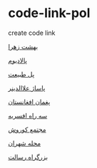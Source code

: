 # code-link-pol
create code link 

<a href="https://paghman.ir/2019/01/13/چه-جوری-برم-بهشت-زهرا-بصورت-توضیح-کامل/">بهشت زهرا</a>

<a href="https://paghman.ir/2019/01/16/چه-جوری-برم-پالادیوم-آدرس-مرکز-خرید-پال/">پالادیوم</a>

<a href="https://paghman.ir/2019/01/16/چه-جوری-برم-پل-طبیعت/">پل طبیعت</a>

<a href="https://paghman.ir/2019/01/16/چه-جوری-برم-پاساژ-علاالدین-ساعت-کاری-پا/">پاساژ علاالدینر</a>

<a href="https://paghman.ir/2019/01/16/پغمان-افغانستان/">پغمان افغانستان</a>

<a href="https://paghman.ir/2019/01/15/چجوری-برم-سه-راه-افسریه؟-همه-چیز-در-باره/">سه راه افسریه</a>

<a href="https://paghman.ir/2019/01/19/چجوری-برم-مجتمع-کوروش؟-بهترین-مسیرهای/">مجتمع کوروش</a>

<a href="https://paghman.ir/2019/01/18/شهران-چجوری-برم-شهران؟-همه-چیز-درباره-م/">محله شهران</a>

<a href="https://paghman.ir/2019/01/17/چه-جوری-برم-رسالت-چطوری-برم-رسالت-توضیح/">بزرگراه رسالت</a>
